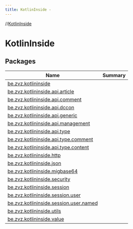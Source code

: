```yaml
---
title: KotlinInside -
---
```

//[KotlinInside](index.md)



# KotlinInside  


## Packages  
  
|  Name|  Summary| 
|---|---|
| [be.zvz.kotlininside](be.zvz.kotlininside/index.md) | 
| [be.zvz.kotlininside.api.article](be.zvz.kotlininside.api.article/index.md) | 
| [be.zvz.kotlininside.api.comment](be.zvz.kotlininside.api.comment/index.md) | 
| [be.zvz.kotlininside.api.dccon](be.zvz.kotlininside.api.dccon/index.md) | 
| [be.zvz.kotlininside.api.generic](be.zvz.kotlininside.api.generic/index.md) | 
| [be.zvz.kotlininside.api.management](be.zvz.kotlininside.api.management/index.md) | 
| [be.zvz.kotlininside.api.type](be.zvz.kotlininside.api.type/index.md) | 
| [be.zvz.kotlininside.api.type.comment](be.zvz.kotlininside.api.type.comment/index.md) | 
| [be.zvz.kotlininside.api.type.content](be.zvz.kotlininside.api.type.content/index.md) | 
| [be.zvz.kotlininside.http](be.zvz.kotlininside.http/index.md) | 
| [be.zvz.kotlininside.json](be.zvz.kotlininside.json/index.md) | 
| [be.zvz.kotlininside.migbase64](be.zvz.kotlininside.migbase64/index.md) | 
| [be.zvz.kotlininside.security](be.zvz.kotlininside.security/index.md) | 
| [be.zvz.kotlininside.session](be.zvz.kotlininside.session/index.md) | 
| [be.zvz.kotlininside.session.user](be.zvz.kotlininside.session.user/index.md) | 
| [be.zvz.kotlininside.session.user.named](be.zvz.kotlininside.session.user.named/index.md) | 
| [be.zvz.kotlininside.utils](be.zvz.kotlininside.utils/index.md) | 
| [be.zvz.kotlininside.value](be.zvz.kotlininside.value/index.md) | 

